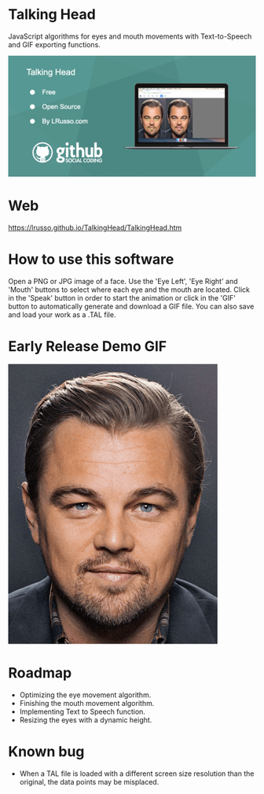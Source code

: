 # Talking Head

JavaScript algorithms for eyes and mouth movements with Text-to-Speech and GIF exporting functions.

![alt screenshot](https://raw.githubusercontent.com/lrusso/TalkingHead/master/TalkingHead.png)

# Web

https://lrusso.github.io/TalkingHead/TalkingHead.htm

# How to use this software

Open a PNG or JPG image of a face. Use the 'Eye Left', 'Eye Right' and 'Mouth' buttons to select where each eye and the mouth are located. Click in the 'Speak' button in order to start the animation or click in the 'GIF' button to automatically generate and download a GIF file. You can also save and load your work as a .TAL file.

# Early Release Demo GIF

![alt screenshot](https://raw.githubusercontent.com/lrusso/TalkingHead/master/TalkingHead.gif)

# Roadmap

- Optimizing the eye movement algorithm.
- Finishing the mouth movement algorithm.
- Implementing Text to Speech function.
- Resizing the eyes with a dynamic height.

# Known bug

- When a TAL file is loaded with a different screen size resolution than the original, the data points may be misplaced.

